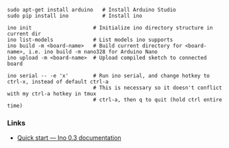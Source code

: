    sudo apt-get install arduino   # Install Arduino Studio
    sudo pip install ino           # Install ino

    ino init                    # Initialize ino directory structure in current dir
    ino list-models             # List models ino supports
    ino build -m <board-name>   # Build current directory for <board-name>, i.e. ino build -m nano328 for Arduino Nano
    ino upload -m <board-name>  # Upload compiled sketch to connected board

    ino serial -- -e 'x'        # Run ino serial, and change hotkey to ctrl-x, instead of default ctrl-a
                                # This is necessary so it doesn't conflict with my ctrl-a hotkey in tmux
                                # ctrl-a, then q to quit (hold ctrl entire time)
    
### Links

* [Quick start — Ino 0.3 documentation](http://inotool.org/quickstart)
